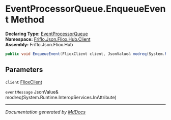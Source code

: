 ﻿<!--  
  <auto-generated>   
    The contents of this file were generated by a tool.  
    Changes to this file may be list if the file is regenerated  
  </auto-generated>   
-->

# EventProcessorQueue.EnqueueEvent Method

**Declaring Type:** [EventProcessorQueue](../index.md)  
**Namespace:** [Friflo.Json.Fliox.Hub.Client](../../index.md)  
**Assembly:** Friflo.Json.Fliox.Hub

```csharp
public void EnqueueEvent(FlioxClient client, JsonValue& modreq(System.Runtime.InteropServices.InAttribute) eventMessage);
```

## Parameters

`client`  [FlioxClient](../../FlioxClient/index.md)

`eventMessage`  JsonValue& modreq(System.Runtime.InteropServices.InAttribute)

___

*Documentation generated by [MdDocs](https://github.com/ap0llo/mddocs)*
